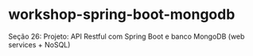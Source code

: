 # workshop-spring-boot-mongodb
 Seção 26: Projeto: API Restful com Spring Boot e banco MongoDB (web services + NoSQL)
